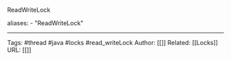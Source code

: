 ReadWriteLock

aliases: 
	- "ReadWriteLock"



---
Tags: #thread #java #locks #read_writeLock
Author: [[]]
Related: [[Locks]]
URL: [[]]